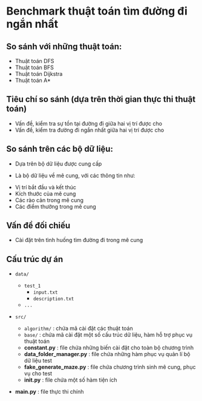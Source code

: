 # Benchmark thuật toán tìm đường đi ngắn nhất

## So sánh với những thuật toán:

- Thuật toán DFS
- Thuật toán BFS
- Thuật toán Dijkstra
- Thuật toán A\*

## Tiêu chí so sánh (dựa trên thời gian thực thi thuật toán)

- Vấn đề, kiểm tra sự tồn tại đường đi giữa hai vị trí được cho
- Vấn đề, kiểm tra đường đi ngắn nhất giữa hai vị trí được cho

## So sánh trên các bộ dữ liệu:

- Dựa trên bộ dữ liệu được cung cấp

* Là bộ dữ liệu về mê cung, với các thông tin như:

- Vị trí bắt đầu và kết thúc
- Kích thước của mê cung
- Các rào cản trong mê cung
- Các điểm thưởng trong mê cung

## Vấn đề đối chiếu

- Cài đặt trên tình huống tìm đường đi trong mê cung

## Cấu trúc dự án

- `data/`

  - `test_1`
    - `input.txt`
    - `description.txt`
  - `...`

- `src/`

  - `algorithm/` : chứa mã cài đặt các thuật toán
  - `base/` : chứa mã cài đặt một số cấu trúc dữ liệu, hàm hỗ trợ phục vụ thuật toán
  - **constant.py** : file chứa những biến cài đặt cho toàn bộ chương trình
  - **data_folder_manager.py** : file chứa những hàm phục vụ quản lí bộ dữ liệu test
  - **fake_generate_maze.py** : file chứa chương trình sinh mê cung, phục vụ cho test
  - ****init**.py** : file chứa một số hàm tiện ích

- **main.py** : file thực thi chính
